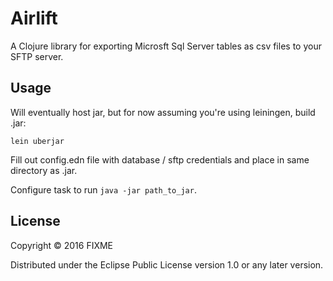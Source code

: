 # Airlift

A Clojure library for exporting Microsft Sql Server tables as csv files to your SFTP server.

## Usage

Will eventually host jar, but for now assuming you're using leiningen, build .jar:

`lein uberjar`

Fill out config.edn file with database / sftp credentials and place in same directory as .jar.

Configure task to run `java -jar path_to_jar`.

## License

Copyright © 2016 FIXME

Distributed under the Eclipse Public License version 1.0 or any later version.
